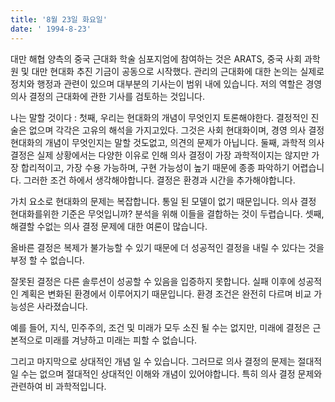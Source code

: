 ```yaml
---
title: '8월 23일 화요일'
date: ' 1994-8-23'
---
```

대만 해협 양측의 중국 근대화 학술 심포지엄에 참여하는 것은 ARATS, 중국 사회 과학원 및 대만 현대화 추진 기금이 공동으로 시작했다. 관리의 근대화에 대한 논의는 실제로 정치와 행정과 관련이 있으며 대부분의 기사는이 범위 내에 있습니다. 저의 역할은 경영 의사 결정의 근대화에 관한 기사를 검토하는 것입니다.

나는 말할 것이다 : 첫째, 우리는 현대화의 개념이 무엇인지 토론해야한다. 결정적인 진술은 없으며 각각은 고유의 해석을 가지고있다. 그것은 사회 현대화이며, 경영 의사 결정 현대화의 개념이 무엇인지는 말할 것도없고, 의견의 문제가 아닙니다. 둘째, 과학적 의사 결정은 실제 상황에서는 다양한 이유로 인해 의사 결정이 가장 과학적이지는 않지만 가장 합리적이고, 가장 수용 가능하며, 구현 가능성이 높기 때문에 종종 파악하기 어렵습니다. 그러한 조건 하에서 생각해야합니다. 결정은 환경과 시간을 추가해야합니다.

가치 요소로 현대화의 문제는 복잡합니다. 통일 된 모델이 없기 때문입니다. 의사 결정 현대화를위한 기준은 무엇입니까? 분석을 위해 이들을 결합하는 것이 두렵습니다. 셋째, 해결할 수없는 의사 결정 문제에 대한 여론이 많습니다.

올바른 결정은 복제가 불가능할 수 있기 때문에 더 성공적인 결정을 내릴 수 있다는 것을 부정 할 수 없습니다.

잘못된 결정은 다른 솔루션이 성공할 수 있음을 입증하지 못합니다. 실패 이후에 성공적인 계획은 변화된 환경에서 이루어지기 때문입니다. 환경 조건은 완전히 다르며 비교 가능성은 사라졌습니다.

예를 들어, 지식, 민주주의, 조건 및 미래가 모두 소진 될 수는 없지만, 미래에 결정은 근본적으로 미래를 겨냥하고 미래는 피할 수 없습니다.

그리고 마지막으로 상대적인 개념 일 수 있습니다. 그러므로 의사 결정의 문제는 절대적 일 수는 없으며 절대적인 상대적인 이해와 개념이 있어야합니다. 특히 의사 결정 문제와 관련하여 비 과학적입니다.


